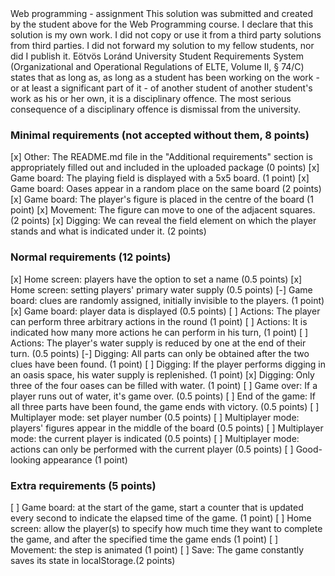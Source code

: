 <Ivan Pylypenko>
<RF9R9C>
Web programming - assignment
This solution was submitted and created by the student above for the Web Programming course.
I declare that this solution is my own work. I did not copy or use it from a third party
solutions from third parties. I did not forward my solution to my fellow students, nor did I publish it.
Eötvös Loránd University Student Requirements System
(Organizational and Operational Regulations of ELTE, Volume II, § 74/C) states that as long as,
as long as a student has been working on the work - or at least a significant part of it - of another student
of another student's work as his or her own, it is a disciplinary offence.
The most serious consequence of a disciplinary offence is dismissal from the university.

### Minimal requirements (not accepted without them, 8 points)
[x] Other: The README.md file in the "Additional requirements" section is appropriately filled out and included in the uploaded package (0 points)
[x] Game board: The playing field is displayed with a 5x5 board. (1 point)
[x] Game board: Oases appear in a random place on the same board (2 points)
[x] Game board: The player's figure is placed in the centre of the board (1 point)
[x] Movement: The figure can move to one of the adjacent squares. (2 points)
[x] Digging: We can reveal the field element on which the player stands and what is indicated under it. (2 points)

### Normal requirements (12 points)
[x] Home screen: players have the option to set a name (0.5 points)
[x] Home screen: setting players' primary water supply (0.5 points)
[-] Game board: clues are randomly assigned, initially invisible to the players. (1 point)
[x] Game board: player data is displayed (0.5 points)
[ ] Actions: The player can perform three arbitrary actions in the round (1 point)
[ ] Actions: It is indicated how many more actions he can perform in his turn, (1 point)
[ ] Actions: The player's water supply is reduced by one at the end of their turn. (0.5 points)
[-] Digging: All parts can only be obtained after the two clues have been found. (1 point)
[ ] Digging: If the player performs digging in an oasis space, his water supply is replenished. (1 point)
[x] Digging: Only three of the four oases can be filled with water. (1 point)
[ ] Game over: If a player runs out of water, it's game over. (0.5 points)
[ ] End of the game: If all three parts have been found, the game ends with victory. (0.5 points)
[ ] Multiplayer mode: set player number (0.5 points)
[ ] Multiplayer mode: players' figures appear in the middle of the board (0.5 points)
[ ] Multiplayer mode: the current player is indicated (0.5 points)
[ ] Multiplayer mode: actions can only be performed with the current player (0.5 points)
[ ] Good-looking appearance (1 point)

### Extra requirements (5 points)
[ ] Game board: at the start of the game, start a counter that is updated every second to indicate the elapsed time of the game. (1 point)
[ ] Home screen: allow the player(s) to specify how much time they want to complete the game, and after the specified time the game ends (1 point)
[ ] Movement: the step is animated (1 point)
[ ] Save: The game constantly saves its state in localStorage.(2 points)